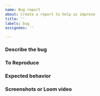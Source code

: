 ```yaml
---
name: Bug report
about: Create a report to help us improve
title: ''
labels: bug
assignees: ''

---
```


### Describe the bug

<!-- A clear and concise description of what the bug is. -->

### To Reproduce

<!--
Steps to reproduce the behavior:
1. Go to '...'
2. Click on '....'
3. Scroll down to '....'
4. See error
-->

### Expected behavior

<!-- A clear and concise description of what you expected to happen. -->

### Screenshots or Loom video

<!-- If applicable, add screenshots or a Loom video to help explain your problem. -->
